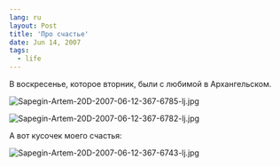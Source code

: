```yaml
---
lang: ru
layout: Post
title: 'Про счастье'
date: Jun 14, 2007
tags:
  - life
---
```


В воскресенье, которое вторник, были с любимой в Архангельском.

<!--more-->

![Sapegin-Artem-20D-2007-06-12-367-6785-lj.jpg](upload://Sapegin-Artem-20D-2007-06-12-367-6785-lj.jpg)

![Sapegin-Artem-20D-2007-06-12-367-6782-lj.jpg](upload://Sapegin-Artem-20D-2007-06-12-367-6782-lj.jpg)

А вот кусочек моего счастья:

![Sapegin-Artem-20D-2007-06-12-367-6743-lj.jpg](upload://Sapegin-Artem-20D-2007-06-12-367-6743-lj.jpg)
